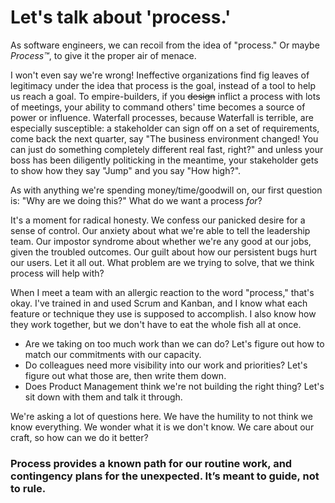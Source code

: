 # Let's talk about 'process.'

As software engineers, we can recoil from the idea of "process." Or maybe *Process™*, to give it the proper air of menace.

I won't even say we're wrong! Ineffective organizations find fig leaves of legitimacy under the idea that process is the goal, instead of a tool to help us reach a goal. To empire-builders, if you <strike>design</strike> inflict a process with lots of meetings, your ability to command others' time becomes a source of power or influence. Waterfall processes, because Waterfall is terrible, are especially susceptible: a stakeholder can sign off on a set of requirements, come back the next quarter, say "The business environment changed! You can just do something completely different real fast, right?" and unless your boss has been diligently politicking in the meantime, your stakeholder gets to show how they say "Jump" and you say "How high?".

As with anything we're spending money/time/goodwill on, our first question is: "Why are we doing this?" What do we want a process *for*?

It's a moment for radical honesty. We confess our panicked desire for a sense of control. Our anxiety about what we're able to tell the leadership team. Our impostor syndrome about whether we're any good at our jobs, given the troubled outcomes. Our guilt about how our persistent bugs hurt our users. Let it all out. What problem are we trying to solve, that we think process will help with?

When I meet a team with an allergic reaction to the word "process," that's okay. I've trained in and used Scrum and Kanban, and I know what each feature or technique they use is supposed to accomplish. I also know how they work together, but we don't have to eat the whole fish all at once.

- Are we taking on too much work than we can do? Let's figure out how to match our  commitments with our capacity.
- Do colleagues need more visibility into our work and priorities? Let's figure out what those are, then write them down.
- Does Product Management think we're not building the right thing? Let's sit down with them and talk it through.

We're asking a lot of questions here. We have the humility to not think we know everything. We wonder what it is we don't know. We care about our craft, so how can we do it better?

### Process provides a known path for our routine work, and contingency plans for the unexpected. It’s meant to guide, not to rule.

